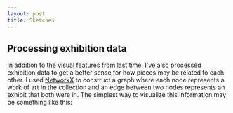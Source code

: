 ```yaml
---
layout: post
title: Sketches
---
```

## Processing exhibition data
In addition to the visual features from last time, I've also processed exhibition data to get a better sense for how pieces may be related to each other. I used [NetworkX](https://networkx.github.io/) to construct a graph where each node represents a work of art in the collection and an edge between two nodes represents an exhibit that both were in. The simplest way to visualize this information may be something like this: